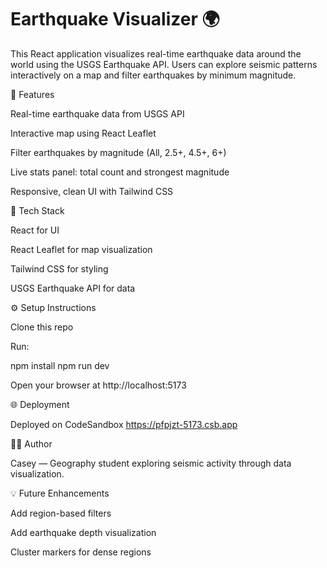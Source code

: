
# Earthquake Visualizer 🌍

This React application visualizes real-time earthquake data around the world using the USGS Earthquake API.
Users can explore seismic patterns interactively on a map and filter earthquakes by minimum magnitude.

🚀 Features

Real-time earthquake data from USGS API

Interactive map using React Leaflet

Filter earthquakes by magnitude (All, 2.5+, 4.5+, 6+)

Live stats panel: total count and strongest magnitude

Responsive, clean UI with Tailwind CSS

🧠 Tech Stack

React for UI

React Leaflet for map visualization

Tailwind CSS for styling

USGS Earthquake API for data

⚙️ Setup Instructions

Clone this repo

Run:

npm install
npm run dev


Open your browser at http://localhost:5173

🌐 Deployment

Deployed on CodeSandbox
https://pfpjzt-5173.csb.app

👩‍🎓 Author

Casey — Geography student exploring seismic activity through data visualization.

💡 Future Enhancements

Add region-based filters

Add earthquake depth visualization

Cluster markers for dense regions
